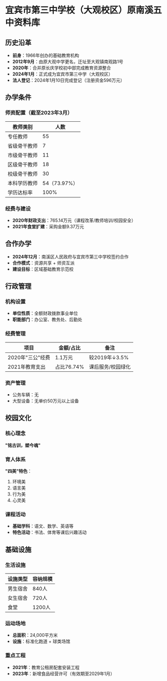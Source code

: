 # 宜宾市第三中学校（大观校区）原南溪五中资料库

## 历史沿革
- **前身**：1966年创办的基础教育机构
- **2012年9月**：由原大观中学更名，迁址至大观镇南观路1号
- **2020年**：合并原长庆学校初中部完成教育资源整合
- **2024年1月**：正式成为宜宾市第三中学（大观校区）
- **法人登记**：2024年1月10日完成登记（注册资金596万元）

## 办学条件
### 师资配置（截至2023年3月）
| 教师类别         | 人数 |
|------------------|------|
| 专任教师         | 55   |
| 省级骨干教师     | 7    |
| 市级骨干教师     | 11   |
| 区级骨干教师     | 18   |
| 校级骨干教师     | 30   |
| 本科学历教师     | 54（73.97%） |
| 学历达标率       | 100% |

### 经费与建设
- **2020年财政支出**：765.14万元（课程改革/教师培训/校园安全）
- **2021年食堂扩建**：采购金额9.37万元

## 合作办学
- **2024年12月**：南溪区人民政府与宜宾市第三中学校签约合作
- **合作模式**：资源共享 + 师资互派
- **建设目标**：区域基础教育示范校

## 行政管理
### 机构设置
- **单位性质**：全额财政拨款事业单位
- **职能部门**：办公室、教务处、后勤处

### 经费管理
| 项目             | 金额/占比        | 备注               |
|------------------|-----------------|--------------------|
| 2020年"三公"经费 | 1.1万元         | 较2019年↓3.5%      |
| 2021年教育支出   | 占比76.74%      | 课后服务/校园绿化  |

### 资产管理
- 公务车辆：无
- 大型设备：无单价50万元以上设备

## 校园文化
### 核心理念
**"铭古训，塑今魂"**

### 育人体系
**"四美"特色**：
1. 环境美
2. 语言美
3. 行为美
4. 心灵美

### 课程活动
- **基础学科**：语文、数学、英语等
- **特色活动**：书法、体育等课后兴趣活动

## 基础设施
### 生活设施
| 设施类型       | 容纳规模    |
|----------------|-------------|
| 男生宿舍       | 840人       |
| 女生宿舍       | 720人       |
| 食堂           | 1200人      |

### 运动场地
- **总面积**：24,000平方米
- **设施**：标准化跑道 + 球类场馆

### 重点工程
- **2021年**：教育公租房配套安装工程
- **2023年**：新增食品经营许可（有效期至2029年1月）
